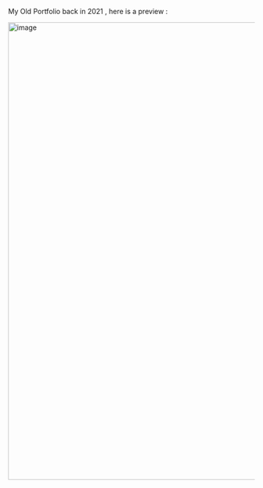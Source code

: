 My Old Portfolio back in 2021 , here is a preview : 

<img width="1905" height="933" alt="image" src="https://github.com/user-attachments/assets/d3778c1e-ce7a-4287-8893-b86be681ab4a" />
